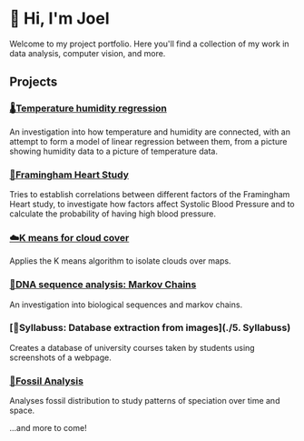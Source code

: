 # 👋 Hi, I'm Joel

Welcome to my project portfolio. Here you'll find a collection of my work in data analysis, computer vision, and more.

## Projects

### [🌡️Temperature humidity regression](./1.Temp,-humidity)
An investigation into how temperature and humidity are connected, with an attempt to form a model of linear regression between them, from a picture showing humidity data to a picture of temperature data.

### [🏥Framingham Heart Study](./2.Fram-regression)
Tries to establish correlations between different factors of the Framingham Heart study, to investigate how factors affect Systolic Blood Pressure and to calculate the probability of having high blood pressure. 

### [☁️K means for cloud cover](./3.Cloud-cover-K-means)
Applies the K means algorithm to isolate clouds over maps.

### [🧬DNA sequence analysis: Markov Chains](./4.DNA-sequence-analysis)
An investigation into biological sequences and markov chains.

### [📸Syllabuss: Database extraction from images](./5. Syllabuss)
Creates a database of university courses taken by students using screenshots of a webpage.

### [🦖Fossil Analysis](./6.Fossil-Analysis)
Analyses fossil distribution to study patterns of speciation over time and space.

...and more to come!
